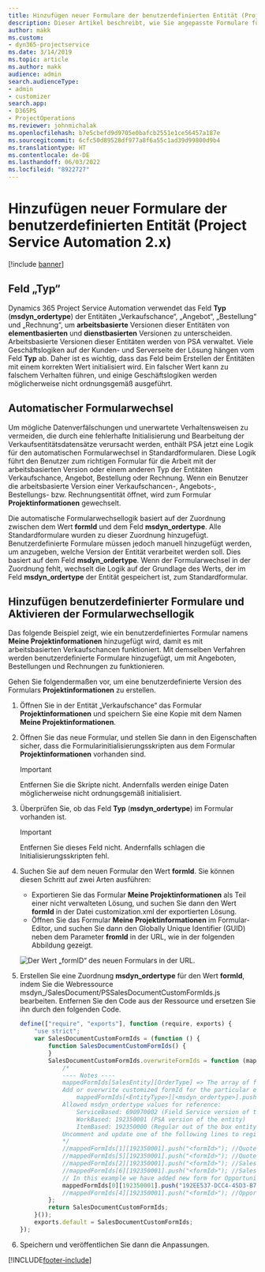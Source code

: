 ```yaml
---
title: Hinzufügen neuer Formulare der benutzerdefinierten Entität (Project Service Automation 2.x)
description: Dieser Artikel beschreibt, wie Sie angepasste Formulare für Entitäten für Verkaufschancen, Angebote, Aufträge oder Rechnungen in Dynamics 365 Project Service Automation 2.x hinzufügen können.
author: makk
ms.custom:
- dyn365-projectservice
ms.date: 3/14/2019
ms.topic: article
ms.author: makk
audience: admin
search.audienceType:
- admin
- customizer
search.app:
- D365PS
- ProjectOperations
ms.reviewer: johnmichalak
ms.openlocfilehash: b7e5cbefd9d9705e0bafcb2551e1ce56457a187e
ms.sourcegitcommit: 6cfc50d89528df977a8f6a55c1ad39d99800d9b4
ms.translationtype: HT
ms.contentlocale: de-DE
ms.lasthandoff: 06/03/2022
ms.locfileid: "8922727"
---
```

# <a name="add-new-custom-entity-forms-project-service-automation-2x"></a>Hinzufügen neuer Formulare der benutzerdefinierten Entität (Project Service Automation 2.x)

[!include [banner](../../includes/psa-now-project-operations.md)]

## <a name="type-field"></a>Feld „Typ“ 

Dynamics 365 Project Service Automation verwendet das Feld **Typ** (**msdyn\_ordertype**) der Entitäten „Verkaufschance“, „Angebot“, „Bestellung“ und „Rechnung“, um **arbeitsbasierte** Versionen dieser Entitäten von **elementbasierten** und **dienstbasierten** Versionen zu unterscheiden. Arbeitsbasierte Versionen dieser Entitäten werden von PSA verwaltet. Viele Geschäftslogiken auf der Kunden- und Serverseite der Lösung hängen vom Feld **Typ** ab. Daher ist es wichtig, dass das Feld beim Erstellen der Entitäten mit einem korrekten Wert initialisiert wird. Ein falscher Wert kann zu falschem Verhalten führen, und einige Geschäftslogiken werden möglicherweise nicht ordnungsgemäß ausgeführt.

## <a name="automatic-form-switching"></a>Automatischer Formularwechsel

Um mögliche Datenverfälschungen und unerwartete Verhaltensweisen zu vermeiden, die durch eine fehlerhafte Initialisierung und Bearbeitung der Verkaufsentitätsdatensätze verursacht werden, enthält PSA jetzt eine Logik für den automatischen Formularwechsel in Standardformularen. Diese Logik führt den Benutzer zum richtigen Formular für die Arbeit mit der arbeitsbasierten Version oder einem anderen Typ der Entitäten Verkaufschance, Angebot, Bestellung oder Rechnung. Wenn ein Benutzer die arbeitsbasierte Version einer Verkaufschancen-, Angebots-, Bestellungs- bzw. Rechnungsentität öffnet, wird zum Formular **Projektinformationen** gewechselt.

Die automatische Formularwechsellogik basiert auf der Zuordnung zwischen dem Wert **formId** und dem Feld **msdyn\_ordertype**. Alle Standardformulare wurden zu dieser Zuordnung hinzugefügt. Benutzerdefinierte Formulare müssen jedoch manuell hinzugefügt werden, um anzugeben, welche Version der Entität verarbeitet werden soll. Dies basiert auf dem Feld **msdyn\_ordertype**. Wenn der Formularwechsel in der Zuordnung fehlt, wechselt die Logik auf der Grundlage des Werts, der im Feld **msdyn\_ordertype** der Entität gespeichert ist, zum Standardformular.

## <a name="add-custom-forms-and-turn-on-the-form-switching-logic"></a>Hinzufügen benutzerdefinierter Formulare und Aktivieren der Formularwechsellogik

Das folgende Beispiel zeigt, wie ein benutzerdefiniertes Formular namens **Meine Projektinformationen** hinzugefügt wird, damit es mit arbeitsbasierten Verkaufschancen funktioniert. Mit demselben Verfahren werden benutzerdefinierte Formulare hinzugefügt, um mit Angeboten, Bestellungen und Rechnungen zu funktionieren.

Gehen Sie folgendermaßen vor, um eine benutzerdefinierte Version des Formulars **Projektinformationen** zu erstellen.

1. Öffnen Sie in der Entität „Verkaufschance“ das Formular **Projektinformationen** und speichern Sie eine Kopie mit dem Namen **Meine Projektinformationen**.
2. Öffnen Sie das neue Formular, und stellen Sie dann in den Eigenschaften sicher, dass die Formularinitialisierungsskripten aus dem Formular **Projektinformationen** vorhanden sind. 

    > [!IMPORTANT]
    > Entfernen Sie die Skripte nicht. Andernfalls werden einige Daten möglicherweise nicht ordnungsgemäß initialisiert.

3. Überprüfen Sie, ob das Feld **Typ** (**msdyn\_ordertype**) im Formular vorhanden ist. 

    > [!IMPORTANT]
    > Entfernen Sie dieses Feld nicht. Andernfalls schlagen die Initialisierungsskripten fehl.

4. Suchen Sie auf dem neuen Formular den Wert **formId**. Sie können diesen Schritt auf zwei Arten ausführen:

    - Exportieren Sie das Formular **Meine Projektinformationen** als Teil einer nicht verwalteten Lösung, und suchen Sie dann den Wert **formId** in der Datei customization.xml der exportierten Lösung.
    - Öffnen Sie das Formular **Meine Projektinformationen** im Formular-Editor, und suchen Sie dann den Globally Unique Identifier (GUID) neben dem Parameter **fromId** in der URL, wie in der folgenden Abbildung gezeigt.

    ![Der Wert „formID“ des neuen Formulars in der URL.](media/how-to-add-custom-forms-in-v2.0.png)

5. Erstellen Sie eine Zuordnung **msdyn\_ordertype** für den Wert **formId**, indem Sie die Webressource msdyn\_/SalesDocument/PSSalesDocumentCustomFormIds.js bearbeiten. Entfernen Sie den Code aus der Ressource und ersetzen Sie ihn durch den folgenden Code.

    ```javascript
    define(["require", "exports"], function (require, exports) {
        "use strict";
        var SalesDocumentCustomFormIds = (function () {
            function SalesDocumentCustomFormIds() {
            }
            SalesDocumentCustomFormIds.overwriteFormIds = function (mappedFormIds) {
                /*
                ---- Notes ----
                mappedFormIds[SalesEntity][OrderType] => The array of forms IDs that support particular entity and order type
                Add or overwrite customized formId for the particular entity and order type by calling:
                    mappedFormIds[<EntityType>][<msdyn_ordertype>].push("<formId>");
                Allowed msdyn_ordertype values for reference:
                    ServiceBased: 690970002 (Field Service version of the entity)
                    WorkBased: 192350001 (PSA version of the entity)
                    ItemBased: 192350000 (Regular out of the box entity)
                Uncomment and update one of the following lines to register custom PSA form for required entity:
                */      
                //mappedFormIds[1][192350001].push("<formId>"); //Quote
                //mappedFormIds[5][192350001].push("<formId>"); //Quote Line
                //mappedFormIds[2][192350001].push("<formId>"); //Sales Order
                //mappedFormIds[6][192350001].push("<formId>"); //Sales Order Line
                // In this example we have added new form for Opportunity
                mappedFormIds[0][192350001].push("192EE537-DCC4-45D3-B7AF-EA694B9113D2"); //Opportunity
                //mappedFormIds[4][192350001].push("<formId>"); //Opportunity Line
            };
            return SalesDocumentCustomFormIds;
        }());
        exports.default = SalesDocumentCustomFormIds;
    });
    ```

6. Speichern und veröffentlichen Sie dann die Anpassungen.


[!INCLUDE[footer-include](../../includes/footer-banner.md)]
